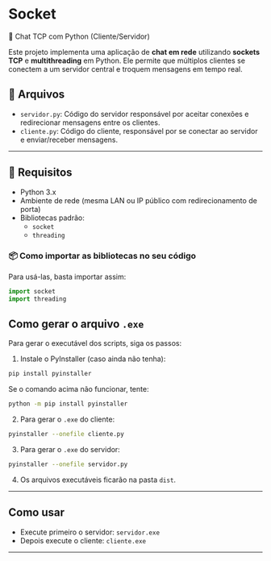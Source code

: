 # Socket

💬 Chat TCP com Python (Cliente/Servidor)

Este projeto implementa uma aplicação de **chat em rede** utilizando **sockets TCP** e **multithreading** em Python. Ele permite que múltiplos clientes se conectem a um servidor central e troquem mensagens em tempo real.

## 📁 Arquivos

- `servidor.py`: Código do servidor responsável por aceitar conexões e redirecionar mensagens entre os clientes.
- `cliente.py`: Código do cliente, responsável por se conectar ao servidor e enviar/receber mensagens.

---

## 🔧 Requisitos

- Python 3.x
- Ambiente de rede (mesma LAN ou IP público com redirecionamento de porta)
- Bibliotecas padrão:
  - `socket`
  - `threading`

### 📦 Como importar as bibliotecas no seu código

Para usá-las, basta importar assim:

```python
import socket
import threading
```


## Como gerar o arquivo `.exe`

Para gerar o executável dos scripts, siga os passos:

1. Instale o PyInstaller (caso ainda não tenha):

```bash
pip install pyinstaller
```

Se o comando acima não funcionar, tente:

```bash
python -m pip install pyinstaller
```

2. Para gerar o `.exe` do cliente:

```bash
pyinstaller --onefile cliente.py
```

3. Para gerar o `.exe` do servidor:

```bash
pyinstaller --onefile servidor.py
```

4. Os arquivos executáveis ficarão na pasta `dist`.

---

## Como usar

- Execute primeiro o servidor: `servidor.exe`
- Depois execute o cliente: `cliente.exe`

---

